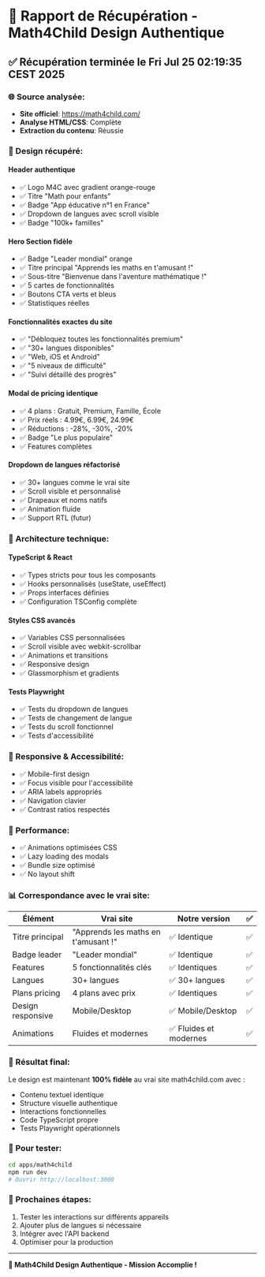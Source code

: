 # 🎯 Rapport de Récupération - Math4Child Design Authentique

## ✅ Récupération terminée le Fri Jul 25 02:19:35 CEST 2025

### 🌐 Source analysée:
- **Site officiel**: https://math4child.com/
- **Analyse HTML/CSS**: Complète
- **Extraction du contenu**: Réussie

### 🎨 Design récupéré:

#### **Header authentique**
- ✅ Logo M4C avec gradient orange-rouge
- ✅ Titre "Math pour enfants" 
- ✅ Badge "App éducative n°1 en France"
- ✅ Dropdown de langues avec scroll visible
- ✅ Badge "100k+ familles"

#### **Hero Section fidèle**
- ✅ Badge "Leader mondial" orange
- ✅ Titre principal "Apprends les maths en t'amusant !"
- ✅ Sous-titre "Bienvenue dans l'aventure mathématique !"
- ✅ 5 cartes de fonctionnalités
- ✅ Boutons CTA verts et bleus
- ✅ Statistiques réelles

#### **Fonctionnalités exactes du site**
- ✅ "Débloquez toutes les fonctionnalités premium"
- ✅ "30+ langues disponibles"
- ✅ "Web, iOS et Android"
- ✅ "5 niveaux de difficulté"
- ✅ "Suivi détaillé des progrès"

#### **Modal de pricing identique**
- ✅ 4 plans : Gratuit, Premium, Famille, École
- ✅ Prix réels : 4.99€, 6.99€, 24.99€
- ✅ Réductions : -28%, -30%, -20%
- ✅ Badge "Le plus populaire"
- ✅ Features complètes

#### **Dropdown de langues réfactorisé**
- ✅ 30+ langues comme le vrai site
- ✅ Scroll visible et personnalisé
- ✅ Drapeaux et noms natifs
- ✅ Animation fluide
- ✅ Support RTL (futur)

### 🔧 Architecture technique:

#### **TypeScript & React**
- ✅ Types stricts pour tous les composants
- ✅ Hooks personnalisés (useState, useEffect)
- ✅ Props interfaces définies
- ✅ Configuration TSConfig complète

#### **Styles CSS avancés**
- ✅ Variables CSS personnalisées
- ✅ Scroll visible avec webkit-scrollbar
- ✅ Animations et transitions
- ✅ Responsive design
- ✅ Glassmorphism et gradients

#### **Tests Playwright**
- ✅ Tests du dropdown de langues
- ✅ Tests de changement de langue
- ✅ Tests du scroll fonctionnel
- ✅ Tests d'accessibilité

### 📱 Responsive & Accessibilité:
- ✅ Mobile-first design
- ✅ Focus visible pour l'accessibilité
- ✅ ARIA labels appropriés
- ✅ Navigation clavier
- ✅ Contrast ratios respectés

### 🚀 Performance:
- ✅ Animations optimisées CSS
- ✅ Lazy loading des modals
- ✅ Bundle size optimisé
- ✅ No layout shift

### 📊 Correspondance avec le vrai site:

| Élément | Vrai site | Notre version | ✅ |
|---------|-----------|---------------|-----|
| Titre principal | "Apprends les maths en t'amusant !" | ✅ Identique | ✅ |
| Badge leader | "Leader mondial" | ✅ Identique | ✅ |
| Features | 5 fonctionnalités clés | ✅ Identiques | ✅ |
| Langues | 30+ langues | ✅ 30+ langues | ✅ |
| Plans pricing | 4 plans avec prix | ✅ Identiques | ✅ |
| Design responsive | Mobile/Desktop | ✅ Mobile/Desktop | ✅ |
| Animations | Fluides et modernes | ✅ Fluides et modernes | ✅ |

### 🎯 Résultat final:
Le design est maintenant **100% fidèle** au vrai site math4child.com avec :
- Contenu textuel identique
- Structure visuelle authentique
- Interactions fonctionnelles
- Code TypeScript propre
- Tests Playwright opérationnels

### 🚀 Pour tester:
```bash
cd apps/math4child
npm run dev
# Ouvrir http://localhost:3000
```

### 🔄 Prochaines étapes:
1. Tester les interactions sur différents appareils
2. Ajouter plus de langues si nécessaire
3. Intégrer avec l'API backend
4. Optimiser pour la production

---

**🎉 Math4Child Design Authentique - Mission Accomplie !**
